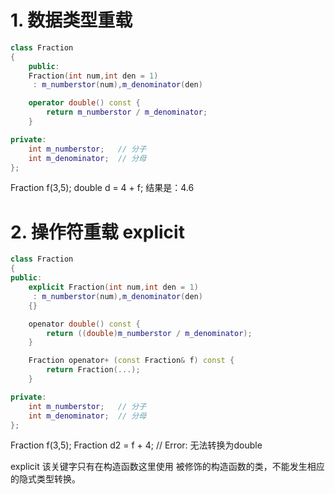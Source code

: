 # 1. 数据类型重载

```{.cpp line-numbers}
class Fraction
{
    public:
    Fraction(int num,int den = 1)
     : m_numberstor(num),m_denominator(den)

    operator double() const {
        return m_numberstor / m_denominator;
    }

private:
    int m_numberstor;   // 分子
    int m_denominator;  // 分母
};
```

Fraction f(3,5);
double d = 4 + f;
结果是：4.6

# 2. 操作符重载 explicit

``` {.cpp line-numbers}
class Fraction
{
public:
    explicit Fraction(int num,int den = 1)
     : m_numberstor(num),m_denominator(den)
    {}

    openator double() const {
        return ((double)m_numberstor / m_denominator);
    }

    Fraction openator+ (const Fraction& f) const {
        return Fraction(...);
    }

private:
    int m_numberstor;   // 分子
    int m_denominator;  // 分母
};
```

Fraction f(3,5);
Fraction d2 = f + 4; // Error: 无法转换为double

explicit 该关键字只有在构造函数这里使用
被修饰的构造函数的类，不能发生相应的隐式类型转换。
